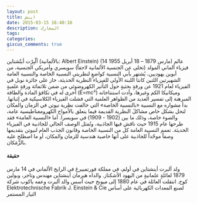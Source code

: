 ```yaml
---
layout: post
title: اينش
date: 2015-03-15 16:40:16
description: المعارك
tags: 
categories:
giscus_comments: true
---
```


ألْبِرْت أينْشتاين (بالألمانية: Albert Einstein) (14 مارس 1879 – 18 أبريل 1955) عالم فيزياء ألماني المولد (تخلى عن الجنسية الألمانية لاحقاً) سويسري وأمريكي الجنسية، من أبوين يهوديين، يُشتهر بأبي النسبية كواضعٍ لنظريتي النسبية الخاصة والنسبية العامة الشهيرتين اللتين كانتا اللبنة الأولى للفيزياء النظرية الحديثة، حاز على جائزة نوبل في الفيزياء لعام 1921 عن ورقةٍ بحثيةٍ حول التأثير الكهروضوئي من ضمن ثلاثمائة ورقةٍ علميةٍ أخرى له في تكافؤ المادة والطاقة (E=mc²) وميكانيكا الكم وغيرها، وأدت استنتاجاته المبرهنة إلى تفسير العديد من الظواهر العلمية التي فشلت الفيزياء الكلاسيكية في إثباتها. بدأ مشواره مع النسبية «بالنسبية الخاصة» التي خالفت نظرية نيوتن في الزمان والمكان لتحل بشكل خاص مشاكلَ النظرية القديمة فيما يتعلق بالأمواج الكهرومغناطيسية عامة، والضوء خاصة، وذلك ما بين (1902 - 1909) في سويسرا. أما «النسبية العامة» فقد طرحها عام 1915 حيث ناقش فيها الجاذبية، وتُمثل الوصف الحالي للجاذبية في الفيزياء الحديثة. تعمم النسبية العامة كل من النسبية الخاصة وقانون الجذب العام لنيوتن بتقديمها وصفاً موحّداً للجاذبية على أنها خاصية هندسية للزمان والمكان، أو ما اصطلح عليه بالزَّمَكان.
#### حقيقة

ولد ألبرت أينشتاين في أولم، في مملكة فورتمبيرغ في الرايخ الألماني في 14 مارس 1879 لعائلةٍ علمانيةٍ من اليهود الأشكناز. والداه هيرمان أينشتاين مهندس وتاجر، وبولين كوخ. انتقلت العائلة في عام 1880 إلى ميونخ حيث أسس والد ألبرت وعمه ياكوب شركة Elektrotechnische Fabrik J. Einstein & Cie لصنع المعدات الكهربائية على أساس التيار المستمر
